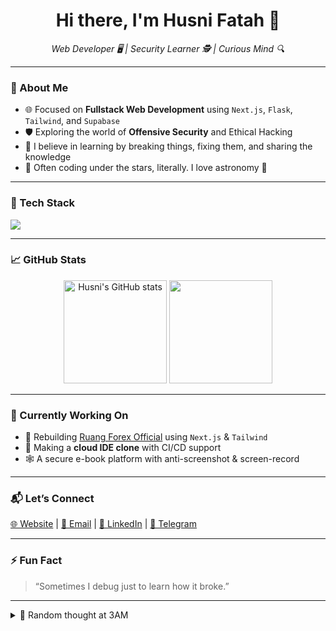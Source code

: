 <h1 align="center">Hi there, I'm Husni Fatah 👋</h1>
<p align="center">
  <i>Web Developer 🖥 | Security Learner 🕵️ | Curious Mind 🔍</i>
</p>

---

### 🚀 About Me
- 🌐 Focused on **Fullstack Web Development** using `Next.js`, `Flask`, `Tailwind`, and `Supabase`
- 🛡️ Exploring the world of **Offensive Security** and Ethical Hacking
- 🧠 I believe in learning by breaking things, fixing them, and sharing the knowledge
- 🌙 Often coding under the stars, literally. I love astronomy 🌌

---

### 🧰 Tech Stack
<p>
  <img src="https://skillicons.dev/icons?i=nextjs,react,tailwind,js,ts,python,flask,django,go,supabase,git,linux,bash,vscode,vscodium" />
</p>

---

### 📈 GitHub Stats
<p align="center">
  <img src="https://github-readme-stats.vercel.app/api?username=husnifatah&show_icons=true&theme=radical" alt="Husni's GitHub stats" height="165"/>
  <img src="https://streak-stats.demolab.com?user=husnifatah&theme=radical" height="165"/>
</p>

---

### 🔭 Currently Working On
- 🚧 Rebuilding [Ruang Forex Official](https://ruangforex.com) using `Next.js` & `Tailwind`
- 🧪 Making a **cloud IDE clone** with CI/CD support
- 🕸️ A secure e-book platform with anti-screenshot & screen-record

---

### 📬 Let’s Connect
<p>
  <a href="https://husnifatah.vercel.app" target="_blank">🌐 Website</a> |
  <a href="mailto:husnifatah0@gmail.com" target="_blank">📧 Email</a> |
  <a href="https://linkedin.com/in/husni-fatah-7b3b13262" target="_blank">🔗 LinkedIn</a> |
  <a href="https://t.me/pythoht" target="_blank">💬 Telegram</a>
</p>

---

### ⚡ Fun Fact
> “Sometimes I debug just to learn how it broke.”

---

<!-- Quotes or weird flex zone -->
<details>
  <summary>🧠 Random thought at 3AM</summary>
  <blockquote>
    <em>"Imagine if <strong>console.log()</strong> charged you per use... how broke would you be?"</em>
  </blockquote>
</details>
